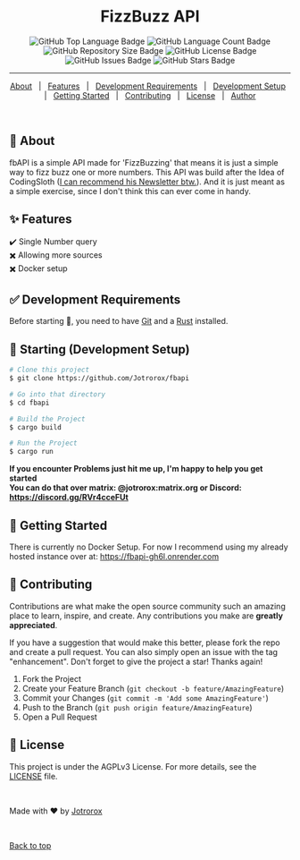 <h1 align="center">FizzBuzz API</h1>

<p align="center">
  <img src="https://img.shields.io/github/languages/top/jotrorox/fbapi?style=flat-square" alt="GitHub Top Language Badge">
  <img src="https://img.shields.io/github/languages/count/jotrorox/fbapi?style=flat-square" alt="GitHub Language Count Badge">
  <img src="https://img.shields.io/github/repo-size/jotrorox/fbapi?style=flat-square" alt="GitHub Repository Size Badge">
  <img src="https://img.shields.io/github/license/jotrorox/fbapi?style=flat-square" alt="GitHub License Badge">
  <img src="https://img.shields.io/github/issues/jotrorox/fbapi?style=flat-square" alt="GitHub Issues Badge">
  <img src="https://img.shields.io/github/stars/jotrorox/fbapi?style=flat-square" alt="GitHub Stars Badge">
</p>

<hr>

<p align="center">
  <a href="#dart-about">About</a> &#xa0; | &#xa0; 
  <a href="#sparkles-features">Features</a> &#xa0; | &#xa0;
  <a href="#white_check_mark-development-requirements">Development Requirements</a> &#xa0; | &#xa0;
  <a href="#checkered_flag-starting-development-setup">Development Setup</a> &#xa0; | &#xa0;
  <a href="#dash-getting-started">Getting Started</a> &#xa0; | &#xa0;
  <a href="#raised_hands-contributing">Contributing</a> &#xa0; | &#xa0;
  <a href="#memo-license">License</a> &#xa0; | &#xa0;
  <a href="https://jotrorox.com" target="_blank">Author</a>
</p>

<br>

## :dart: About ##

fbAPI is a simple API made for 'FizzBuzzing' that means it is just a simple way to fizz buzz one or more numbers.
This API was build after the Idea of CodingSloth ([I can recommend his Newsletter btw.](https://slothbytes.beehiiv.com/subscribe?ref=leLwLkdsZI)).
And it is just meant as a simple exercise, since I don't think this can ever come in handy.

## :sparkles: Features ##

:heavy_check_mark: Single Number query\
:heavy_multiplication_x: Allowing more sources\
:heavy_multiplication_x: Docker setup

## :white_check_mark: Development Requirements ##

Before starting :checkered_flag:, you need to have [Git](https://git-scm.com) and a [Rust](https://rustup.rs) installed.

## :checkered_flag: Starting (Development Setup) ##

```bash
# Clone this project
$ git clone https://github.com/Jotrorox/fbapi

# Go into that directory
$ cd fbapi

# Build the Project
$ cargo build

# Run the Project
$ cargo run
```

**If you encounter Problems just hit me up, I'm happy to help you get started**\
**You can do that over matrix: @jotrorox:matrix.org or Discord: https://discord.gg/RVr4cceFUt**

## :dash: Getting Started ##

There is currently no Docker Setup. For now I recommend using my already hosted instance over at: https://fbapi-gh6l.onrender.com

## :raised_hands: Contributing ##

Contributions are what make the open source community such an amazing place to learn, inspire, and create. Any contributions you make are **greatly appreciated**.

If you have a suggestion that would make this better, please fork the repo and create a pull request. You can also simply open an issue with the tag "enhancement".
Don't forget to give the project a star! Thanks again!

1. Fork the Project
2. Create your Feature Branch (`git checkout -b feature/AmazingFeature`)
3. Commit your Changes (`git commit -m 'Add some AmazingFeature'`)
4. Push to the Branch (`git push origin feature/AmazingFeature`)
5. Open a Pull Request


## :memo: License ##

This project is under the AGPLv3 License. For more details, see the [LICENSE](LICENSE) file.

<br>

Made with :heart: by <a href="https://jotrorox.com" target="_blank">Jotrorox</a>

&#xa0;

<a href="#top">Back to top</a>